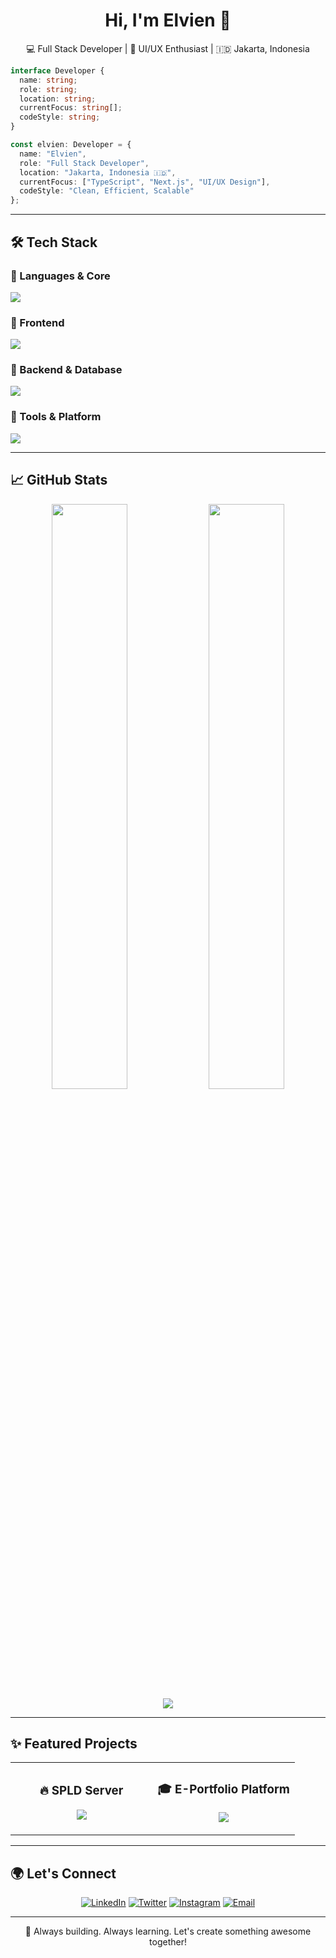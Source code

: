 
<h1 align="center">Hi, I'm Elvien 👋</h1>
<p align="center">💻 Full Stack Developer | 🎨 UI/UX Enthusiast | 🇮🇩 Jakarta, Indonesia</p>

<div align="left">

```ts
interface Developer {
  name: string;
  role: string;
  location: string;
  currentFocus: string[];
  codeStyle: string;
}

const elvien: Developer = {
  name: "Elvien",
  role: "Full Stack Developer",
  location: "Jakarta, Indonesia 🇮🇩",
  currentFocus: ["TypeScript", "Next.js", "UI/UX Design"],
  codeStyle: "Clean, Efficient, Scalable"
};
```

</div>

---

## 🛠️ Tech Stack

<div align="left">

### 🧠 Languages & Core
<img src="https://skillicons.dev/icons?i=typescript,javascript,html,css,php&theme=dark" />

### 🎨 Frontend
<img src="https://skillicons.dev/icons?i=react,nextjs,tailwind,scss,figma&theme=dark" />

### 🧰 Backend & Database
<img src="https://skillicons.dev/icons?i=nodejs,express,laravel,postgresql,mysql&theme=dark" />

### 🔧 Tools & Platform
<img src="https://skillicons.dev/icons?i=git,vscode,vercel,supabase,firebase,prisma&theme=dark" />

</div>

---

## 📈 GitHub Stats

<div align="center">
  <img width="49%" src="https://github-readme-stats.vercel.app/api?username=LVNVoid&show_icons=true&theme=tokyonight&hide_border=true&bg_color=0D1117&title_color=667eea&icon_color=764ba2&text_color=ffffff" />
  <img width="49%" src="https://github-readme-stats.vercel.app/api/top-langs/?username=LVNVoid&layout=compact&theme=tokyonight&hide_border=true&bg_color=0D1117&title_color=667eea&text_color=ffffff" />
</div>

<div align="center">
  <img src="https://github-readme-streak-stats.herokuapp.com/?user=LVNVoid&theme=tokyonight&hide_border=true&background=0D1117&stroke=667eea&ring=764ba2&fire=667eea&currStreakLabel=764ba2" />
</div>

---

## ✨ Featured Projects

<div align="center">
  <table>
    <tr>
      <td width="50%">
        <h3 align="center">🔥 SPLD Server</h3>
        <p align="center">
          <a href="https://github.com/LVNVoid/SPLD-Server">
            <img src="https://github-readme-stats.vercel.app/api/pin/?username=LVNVoid&repo=SPLD-Server&theme=tokyonight&hide_border=true&bg_color=0D1117&title_color=667eea&icon_color=764ba2&text_color=ffffff" />
          </a>
        </p>
      </td>
      <td width="50%">
        <h3 align="center">🎓 E-Portfolio Platform</h3>
        <p align="center">
          <a href="https://github.com/LVNVoid/e-portfolio-ft-unimma">
            <img src="https://github-readme-stats.vercel.app/api/pin/?username=LVNVoid&repo=e-portfolio-ft-unimma&theme=tokyonight&hide_border=true&bg_color=0D1117&title_color=667eea&icon_color=764ba2&text_color=ffffff" />
          </a>
        </p>
      </td>
    </tr>
  </table>
</div>

---

## 🌍 Let's Connect

<div align="center">

[![LinkedIn](https://img.shields.io/badge/LinkedIn-0077B5?style=for-the-badge&logo=linkedin&logoColor=white)](https://www.linkedin.com/in/elvien/)
[![Twitter](https://img.shields.io/badge/Twitter-1DA1F2?style=for-the-badge&logo=twitter&logoColor=white)](https://twitter.com/lvnap_)
[![Instagram](https://img.shields.io/badge/Instagram-E4405F?style=for-the-badge&logo=instagram&logoColor=white)](https://www.instagram.com/elvien_13)
[![Email](https://img.shields.io/badge/Email-D14836?style=for-the-badge&logo=gmail&logoColor=white)](mailto:your.email@example.com)

</div>

---

<p align="center">
  🚀 Always building. Always learning. Let's create something awesome together!
</p>
